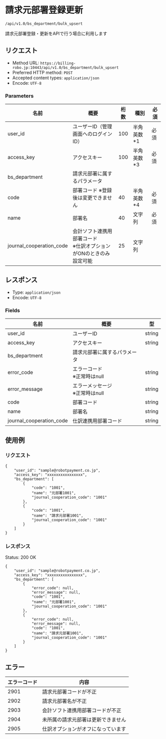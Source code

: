# 請求元部署登録更新

`/api/v1.0/bs_department/bulk_upsert`

請求元部署登録・更新をAPIで行う場合に利用します

## リクエスト
- Method URL: `https://billing-robo.jp:10443/api/v1.0/bs_department/bulk_upsert`
- Preferred HTTP method: `POST`
- Accepted content types: `application/json`
- Encode: `UTF-8`

### Parameters

| 名前                     | 概要                                                                  | 桁数 | 種別       | 必須 |
| ------------------------ | --------------------------------------------------------------------- | ---- | ---------- | ---- |
| user_id                  | ユーザーID（管理画面へのログインID）                                  | 100  | 半角英数*1 | 必須 |
| access_key               | アクセスキー                                                          | 100  | 半角英数*3 | 必須 |
| bs_department            | 請求元部署に属するパラメータ                                          |      |            |      |
| code                     | 部署コード  ※登録後は変更できません                                   | 40   | 半角英数*4 | 必須 |
| name                     | 部署名                                                                | 40   | 文字列     | 必須 |
| journal_cooperation_code | 会計ソフト連携用部署コード <br> ※仕訳オプションがONのときのみ設定可能 | 25   | 文字列     |      |


## レスポンス

- Type: `application/json`
- Encode: `UTF-8`

### Fields

| 名前                     | 概要                                | 型     |
| ------------------------ | ----------------------------------- | ------ |
| user_id                  | ユーザーID                          | string |
| access_key               | アクセスキー                        | string |
| bs_department            | 請求元部署に属するパラメータ        |        |
| error_code               | エラーコード <br> ※正常時はnull     | string |
| error_message            | エラーメッセージ <br> ※正常時はnull | string |
| code                     | 部署コード                          | string |
| name                     | 部署名                              | string |
| journal_cooperation_code | 仕訳連携用部署コード                | string |


## 使用例

### リクエスト

```
{
    "user_id": "sample@robotpayment.co.jp",
    "access_key": "xxxxxxxxxxxxxxxx",
    "bs_department": [
        {
            "code": "1001",
            "name": "元部署1001",
            "journal_cooperation_code": "1001"
        },
        {
            "code": "1001",
            "name": "請求元部署1001",
            "journal_cooperation_code": "1001"
        }
    ]
}
```

### レスポンス

Status: 200 OK

```
{
    "user_id": "sample@robotpayment.co.jp",
    "access_key": "xxxxxxxxxxxxxxxx",
    "bs_department": [
        {
            "error_code": null,
            "error_message": null,
            "code": "1001",
            "name": "元部署1001",
            "journal_cooperation_code": "1001"
        },
        {
            "error_code": null,
            "error_message": null,
            "code": "1001",
            "name": "請求元部署1001",
            "journal_cooperation_code": "1001"
        }
    ]
}
```

## エラー

| エラーコード | 内容                               |
| ------------ | ---------------------------------- |
| 2901         | 請求元部署コードが不正             |
| 2902         | 請求元部署名が不正                 |
| 2903         | 会計ソフト連携用部署コードが不正   |
| 2904         | 未所属の請求元部署は更新できません |
| 2905         | 仕訳オプションがオフになっています |
